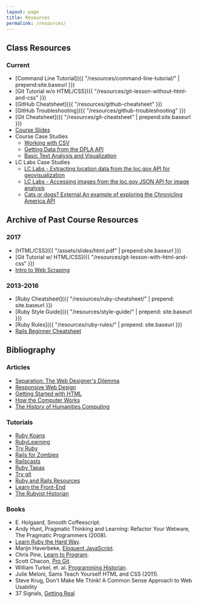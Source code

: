 ```yaml
---
layout: page
title: Resources
permalink: /resources/
---
```


## Class Resources

### Current

* [Command Line Tutorial]({{ "/resources/command-line-tutorial/" | prepend:site.baseurl }})
* [Git Tutorial w/o HTML/CSS]({{ "/resources/git-lesson-without-html-and-css" }})
* [GitHub Cheatsheet]({{ "/resources/github-cheatsheet" }})
* [GitHub Troubleshooting]({{ "/resources/github-troubleshooting" }})
* [Git Cheatsheet]({{ "/resources/git-cheatsheet" | prepend:site.baseurl }})
* [Course Slides](https://github.com/humanitiesprogramming/slides)
* Course Case Studies  
  * [Working with CSV](https://nbviewer.jupyter.org/github/humanitiesprogramming/humanitiesprogramming.github.io/blob/master/python/notebooks/working-with-csv.ipynb)
  * [Getting Data from the DPLA API](https://nbviewer.jupyter.org/github/humanitiesprogramming/humanitiesprogramming.github.io/blob/master/python/notebooks/working-with-apis.ipynb)
  * [Basic Text Analysis and Visualization](https://nbviewer.jupyter.org/github/humanitiesprogramming/humanitiesprogramming.github.io/blob/master/python/notebooks/text-analysis.ipynb)
* LC Labs Case Studies
  * [LC Labs - Extracting location data from the loc.gov API for geovisualization](https://github.com/charlie-moffett/data-exploration/blob/master/Extracting%20location%20data%20for%20geovisualization.ipynb)
  * [LC Labs - Accessing images from the loc.gov JSON API for image analysis](https://github.com/LibraryOfCongress/data-exploration/blob/master/Accessing%20images%20for%20analysis.ipynb)
  * [Cats or dogs? External An example of exploring the Chronicling America API](https://labs.loc.gov/lc-for-robots/)

## Archive of Past Course Resources

### 2017

* [HTML/CSS]({{ "/assets/slides/html.pdf" | prepend:site.baseurl }})
* [Git Tutorial w/ HTML/CSS]({{ "/resources/git-lesson-with-html-and-css" }})
* [Intro to Web Scraping](https://nbviewer.jupyter.org/github/humanitiesprogramming/humanitiesprogramming.github.io/blob/master/python/notebooks/intro-to-scraping.ipynb)

### 2013-2016

* [Ruby Cheatsheet]({{ "/resources/ruby-cheatsheet/" | prepend: site.baseurl }})
* [Ruby Style Guide]({{ "/resources/style-guide/" | prepend: site.baseurl }})
* [Ruby Rules]({{ "/resources/ruby-rules/" | prepend: site.baseurl }})
* [Rails Beginner Cheatsheet](http://www.pragtob.info/rails-beginner-cheatsheet/)

<div class="bibliography">

  <h2>Bibliography</h2>

  <h3>Articles</h3>
  <ul>
    <li><a href="http://alistapart.com/article/separationdilemma">Separation: The Web Designer's Dilemma</a></li>
    <li><a href="http://alistapart.com/article/responsive-web-design">Responsive Web Design</a></li>
    <li><a href="http://www.w3.org/MarkUp/Guide/">Getting Started with HTML</a></li>
    <li><a href="http://www.digitalhumanities.org/companion/view?docId=blackwell/9781405103213/9781405103213.xml&chunk.id=ss1-3-1&toc.depth=1&toc.id=ss1-3-1&brand=default">How the Computer Works</a></li>
    <li><a href="http://www.digitalhumanities.org/companion/view?docId=blackwell/9781405103213/9781405103213.xml&chunk.id=ss1-2-1&toc.depth=1&toc.id=ss1-2-1&brand=9781405103213_brand">The History of Humanities Computing</a></li>
  </ul>

  <h3>Tutorials</h3>
  <ul>
    <li><a href="http://rubykoans.com/">Ruby Koans</a></li>
    <li><a href="http://rubylearning.com/">RubyLearning</a></li>
    <li><a href="http://tryruby.org/">Try Ruby</a></li>
    <li><a href="http://railsforzombies.org/">Rails for Zombies</a></li>
    <li><a href="http://railscasts.com/">Railscasts</a></li>
    <li><a href="http://www.rubytapas.com/">Ruby Tapas</a></li>
    <li><a href="http://try.github.io">Try git</a></li>
    <li><a href="http://www.pinterest.com/pvnrtmol/ruby-and-rails-resources/">Ruby and Rails Resources</a></li>
    <li><a href="http://www.pinterest.com/eanakashima/learn-the-front-end/">Learn the Front-End</a></li>
    <li><a href="http://jasonheppler.org/2010/12/10/the-rubyist-historian-the-series/">The Rubyist Historian</a></li>
  </ul>

  <h3>Books</h3>
  <ul>
    <li>E. Holgaard, Smooth Coffeescript.</li>
    <li>Andy Hunt, Pragmatic Thinking and Learning: Refactor Your Wetware, The Pragmatic Programmers (2008).</li>
    <li><a href="http://ruby.learncodethehardway.org/book/">Learn Ruby the Hard Way</a>.</li>
    <li>Marijn Haverbeke, <a href="http://eloquentjavascript.net/">Eloquent JavaScript</a>.</li>
    <li>Chris Pine, <a href="https://pine.fm/LearnToProgram/">Learn to Program</a>.</li>
    <li>Scott Chacon, <a href="http://git-scm.com/book">Pro Git</a>.</li>
    <li>William Turkel, et. al. <a href="http://programminghistorian.org/">Programming Historian</a>.</li>
    <li>Julie Meloni, Sams Teach Yourself HTML and CSS (2011).</li>
    <li>Steve Krug, Don't Make Me Think! A Common Sense Approach to Web Usability</li>
    <li>37 Signals, <a href="http://gettingreal.37signals.com/">Getting Real</a></li>
  </ul>
</div>
